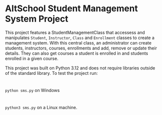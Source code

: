 # AltSchool Student Management System Project

This project features a StudentManagementClass that accessess and manipulates `Student`, `Instructor`, `Class` and `Enrollment`
classes to create a management system. With this central class, an administrator can create students, instructors, courses, enrollments and add, remove or update their details. They can also get courses a student is enrolled in and students enrolled in a given course.

This project was built on Python 3.12 and does not require libraries outside of the standard library.
To test the project run:
#
`python sms.py` on Windows

#
`python3 sms.py` on a Linux machine.